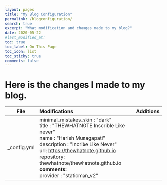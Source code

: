 ```yaml
---
layout: pages
title: "My Blog Configuration"
permalink: /blogconfiguration/
search: true
excerpt: "What modification and changes made to my blog?"
date: 2020-05-22
#last_modified_at: 
toc: true
toc_label: On This Page
toc_icon: list
toc_sticky: true
comments: false
---
```



# Here is the changes I made to my blog.

| File | Modifications | Additions |
|:--:|:--|:--|
| _config.yml | minimal_mistakes_skin : "dark" <br> title : "THEWHATNOTE  Inscrible Like never" <br> name  : "Harish Munagapati"<br> description : "Incribe Like Never" <br> url: https://thewhatnote.github.io <br>repository: thewhatnote/thewhatnote.github.io<br> **comments:**<br>provider               : "staticman_v2"| |